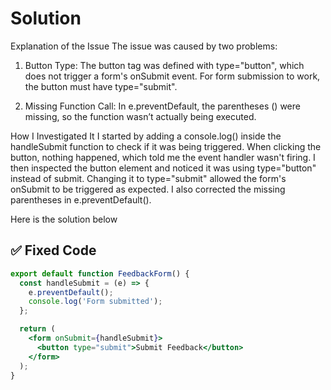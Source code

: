 # Solution

Explanation of the Issue
The issue was caused by two problems:
1. Button Type: The button tag was defined with type="button", which does not trigger a form's onSubmit event. For form submission to work, the button must have type="submit".
   
2. Missing Function Call: In e.preventDefault, the parentheses () were missing, so the function wasn’t actually being executed.

How I Investigated It
I started by adding a console.log() inside the handleSubmit function to check if it was being triggered. When clicking the button, nothing happened, which told me the event handler wasn't firing. I then inspected the button element and noticed it was using type="button" instead of submit. Changing it to type="submit" allowed the form's onSubmit to be triggered as expected. I also corrected the missing parentheses in e.preventDefault().

Here is the solution below

## ✅ Fixed Code

```jsx
export default function FeedbackForm() {
  const handleSubmit = (e) => {
    e.preventDefault();
    console.log('Form submitted');
  };

  return (
    <form onSubmit={handleSubmit}>
      <button type="submit">Submit Feedback</button>
    </form>
  );
}

